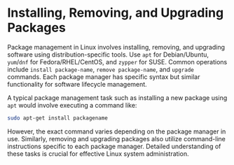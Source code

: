 # Installing, Removing, and Upgrading Packages

Package management in Linux involves installing, removing, and upgrading software using distribution-specific tools. Use `apt` for Debian/Ubuntu, `yum`/`dnf` for Fedora/RHEL/CentOS, and `zypper` for SUSE. Common operations include `install package-name`, `remove package-name`, and `upgrade` commands. Each package manager has specific syntax but similar functionality for software lifecycle management. 

A typical package management task such as installing a new package using `apt` would involve executing a command like:

```bash
sudo apt-get install packagename
```

However, the exact command varies depending on the package manager in use. Similarly, removing and upgrading packages also utilize command-line instructions specific to each package manager. Detailed understanding of these tasks is crucial for effective Linux system administration.